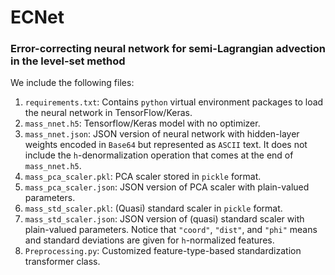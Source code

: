 # ECNet
### Error-correcting neural network for semi-Lagrangian advection in the level-set method

We include the following files:
1. `requirements.txt`: Contains `python` virtual environment packages to load the neural network in TensorFlow/Keras.
2. `mass_nnet.h5`: Tensorflow/Keras model with no optimizer.
3. `mass_nnet.json`: JSON version of neural network with hidden-layer weights encoded in `Base64` but represented as `ASCII` text.  It does not include the `h`-denormalization operation that comes at the end of `mass_nnet.h5`.
4. `mass_pca_scaler.pkl`: PCA scaler stored in `pickle` format.
5. `mass_pca_scaler.json`: JSON version of PCA scaler with plain-valued parameters.
6. `mass_std_scaler.pkl`: (Quasi) standard scaler in `pickle` format.
7. `mass_std_scaler.json`: JSON version of (quasi) standard scaler with plain-valued parameters.  Notice that `"coord"`, `"dist"`, and `"phi"` means and standard deviations are given for `h`-normalized features.
8. `Preprocessing.py`: Customized feature-type-based standardization transformer class.
